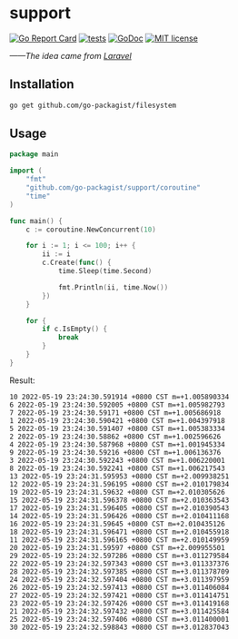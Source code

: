 # support

[![Go Report Card](https://goreportcard.com/badge/github.com/go-packagist/support)](https://goreportcard.com/report/github.com/go-packagist/support)
[![tests](https://github.com/go-packagist/support/actions/workflows/go.yml/badge.svg)](https://github.com/go-packagist/support/actions/workflows/go.yml)
[![GoDoc](https://pkg.go.dev/badge/github.com/go-packagist/support)](https://pkg.go.dev/github.com/go-packagist/support)
[![MIT license](https://img.shields.io/badge/license-MIT-brightgreen.svg)](https://opensource.org/licenses/MIT)

_——The idea came from [Laravel](https://github.com/laravel)_

## Installation

```bash
go get github.com/go-packagist/filesystem
```

## Usage

```go
package main

import (
	"fmt"
	"github.com/go-packagist/support/coroutine"
	"time"
)

func main() {
	c := coroutine.NewConcurrent(10)

	for i := 1; i <= 100; i++ {
		ii := i
		c.Create(func() {
			time.Sleep(time.Second)

			fmt.Println(ii, time.Now())
		})
	}

	for {
		if c.IsEmpty() {
			break
		}
	}
}
```

Result:

```bazaar
10 2022-05-19 23:24:30.591914 +0800 CST m=+1.005890334
6 2022-05-19 23:24:30.592005 +0800 CST m=+1.005982793
7 2022-05-19 23:24:30.59171 +0800 CST m=+1.005686918
1 2022-05-19 23:24:30.590421 +0800 CST m=+1.004397918
5 2022-05-19 23:24:30.591407 +0800 CST m=+1.005383334
2 2022-05-19 23:24:30.58862 +0800 CST m=+1.002596626
4 2022-05-19 23:24:30.587968 +0800 CST m=+1.001945334
9 2022-05-19 23:24:30.59216 +0800 CST m=+1.006136376
3 2022-05-19 23:24:30.592243 +0800 CST m=+1.006220001
8 2022-05-19 23:24:30.592241 +0800 CST m=+1.006217543
13 2022-05-19 23:24:31.595953 +0800 CST m=+2.009938251
12 2022-05-19 23:24:31.596195 +0800 CST m=+2.010179834
19 2022-05-19 23:24:31.59632 +0800 CST m=+2.010305626
15 2022-05-19 23:24:31.596378 +0800 CST m=+2.010363543
17 2022-05-19 23:24:31.596405 +0800 CST m=+2.010390543
14 2022-05-19 23:24:31.596426 +0800 CST m=+2.010411168
16 2022-05-19 23:24:31.59645 +0800 CST m=+2.010435126
18 2022-05-19 23:24:31.596471 +0800 CST m=+2.010455918
11 2022-05-19 23:24:31.596165 +0800 CST m=+2.010149959
20 2022-05-19 23:24:31.59597 +0800 CST m=+2.009955501
29 2022-05-19 23:24:32.597286 +0800 CST m=+3.011279584
22 2022-05-19 23:24:32.597343 +0800 CST m=+3.011337376
28 2022-05-19 23:24:32.597385 +0800 CST m=+3.011378709
24 2022-05-19 23:24:32.597404 +0800 CST m=+3.011397959
26 2022-05-19 23:24:32.597413 +0800 CST m=+3.011406084
27 2022-05-19 23:24:32.597421 +0800 CST m=+3.011414751
23 2022-05-19 23:24:32.597426 +0800 CST m=+3.011419168
21 2022-05-19 23:24:32.597432 +0800 CST m=+3.011425584
25 2022-05-19 23:24:32.597406 +0800 CST m=+3.011400001
30 2022-05-19 23:24:32.598843 +0800 CST m=+3.012837043
```